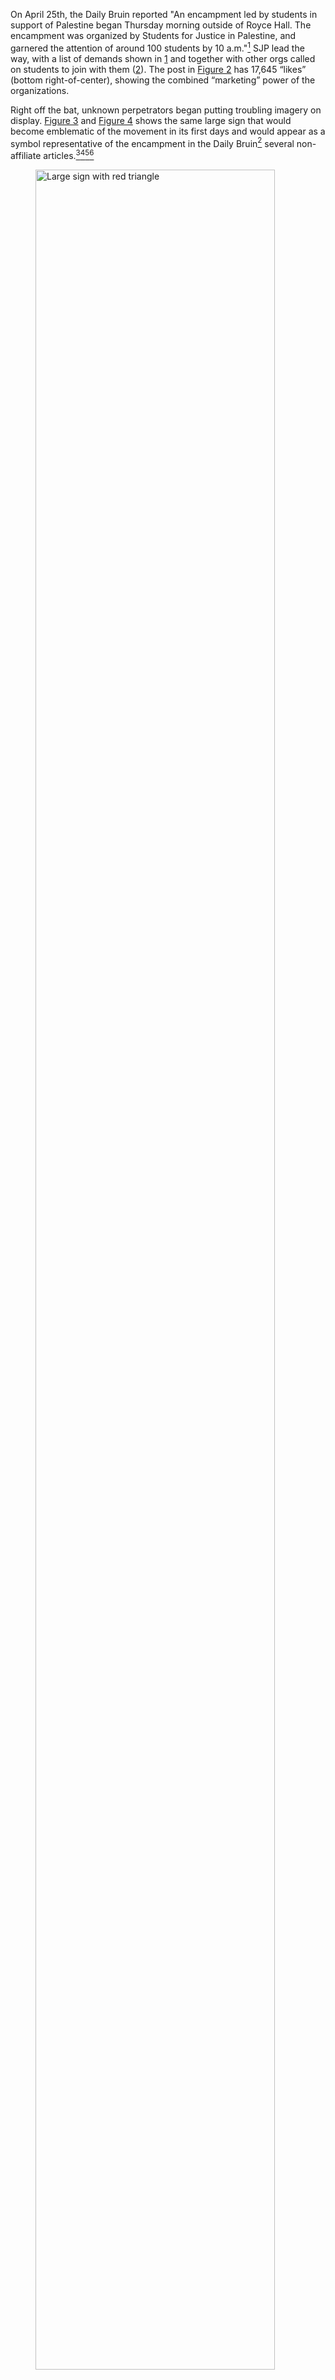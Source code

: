 

On April 25th, the Daily Bruin reported "An encampment led by students in support of Palestine began Thursday morning outside of Royce Hall. The encampment was organized by Students for Justice in Palestine, and garnered the attention of 
around 100 students by 10 a.m."[^70] SJP lead the way, with a list of demands shown in [1](##fig:protest-demands) and together with other orgs called on students to join with them ([2](##fig:protest-invite)). The post in 
[Figure 2](##fig:protest-invite) has 17,645 “likes” (bottom right-of-center), showing the combined “marketing” power of the organizations. 

Right off the bat, unknown perpetrators began putting troubling imagery on display. [Figure 3](##fig:large-sign-red-triangle) and [Figure 4](##fig:same-large-sign-red-triangle) shows the same large sign 
that would become emblematic of the movement in its first days and would appear as a symbol representative of the encampment in the Daily Bruin[^277] several non-affiliate articles.[^72][^274][^275][^276]

<figure id="fig:large-sign-red-triangle">
  <a href="https://www.latimes.com/california/story/2024-04-30/ucla-moves-to-shut-down-pro-palestinian-encampment-as-unlawful">
    <img src="\images\2024-05-20\protest\large-red-triangle-people.webp" 
     alt="Large sign with red triangle" style="width: 95%; height: auto;">
  </a>
  <figcaption>
    Figure 30: Large sign with red triangle from LA Times
  </figcaption>
</figure>

[Figure 7](##fig:smaller-red-triangle) shows Royce Hall adorned once again with the Nazi imagery, this time on a smaller sign. [Figure 8](##fig:occupation-death-sign-people) and [Figure 9](##fig:tent-endorsement-2) show the same sign 
(([Figure 5](##fig:cac-tent-propoganda-1) and [Figure 6](##fig:cac-tent-propoganda-2)) that has been displayed on CAC's Instagram page. Here you see, in context, the large number of people whose attention SJP, UC Divest, and CAC have
garnered. The combined organizational power (and the national movement) has put orgs that had small followings at earlier rallies center stage, and from these photos it looks as though they've retained hateful imagery in their messaging 
nonetheless.  

"Lavie Levi, a fourth-year mathematics of computation student who is Jewish, said he felt uncomfortable and threatened by the encampment, adding that he believes some 
of the imagery used by the protesters – such as the red triangle and Chancellor Gene Block with horns on his head – is antisemitic. "I feel very uncomfortable," he said. 
"I might skip my classes today and go home because of the clear signs of antisemitism that I see that are not being reprimanded on campus."[^73]

It was mentioned previously that CAC is a USAC funded student organization, and its commissioner, Alicia Verdugo is an elected student government official. [Figure 9](##fig:tent-endorsement-2) is a photo taken by a Daily Bruin reporter showing the 
a CAC tent was present in the encampment. "In addition to the candidates and officers at the encampment, tents with the logos of Verdugo’s office and the Campus Events Commission (CEC) were present...It is unclear if funds from USAC 
offices are being used to fund resources at the demonstration, but the text "PAID FOR BY USAC" is visible on the Cultural Affairs Commission tent."

"Eli Tsives, a candidate for general representative, was part of the counter-protest against the encampment. Tsives, who alleged the encampment was promoting hate speech, criticized Verdugo's use of her platform to promote messages he 
believes makes Jewish students uncomfortable on campus." 

<figure id="fig:tent-endorsement-2">
  <a href="https://dailybruin.com/2024/04/27/gallery-ucla-students-supporting-palestine-organize-encampment-in-dickson-plaza">
    <img src="/images/2024-05-20/protest/paid4by.jpg" 
     alt="CAC tent with visible USAC endorsement and 'occupation-death' sign" style="width: 90%; height: auto;">
  </a>
  <figcaption>
    Figure 34: CAC tent with visible USAC endorsement in the presence of 'occupation-death' sign (Aidan Sun/Daily Bruin)
  </figcaption>
</figure>

""They (the Cultural Affairs Commission) have purposefully used their position and power to make us Jewish students feel unsafe," he [Eli Tsives] said." That sentiment was echoed by a Hillel post, [Figure 10](##fig:hillel-insta-safe-pass), offering 
an alternative safe space for students who may not want to interact with protesters. 

"Tsives' perspective was not shared by some of the other candidates. Nuñez-Verdugo said they support the use of USAC money – which comes from student fees – to fund resources for 
the encampment, adding that students should be provided a space to engage in activism on campus." [^74]

[fig cec](##fig:cec-tent) shows the CEC tent in the top left corner of the photo (yellow tent). Analyzing the metadata of the photo ([fig cec metadata](##fig:cec-tent-metadata)), it looks like the photo was taken at 6:16 pm on 5/26. The metadata for
[Figure 9](##fig:tent-endorsement-2), with the sign still showing the red triangle, can be seen in [cac metadata](##fig:cac-tent-metadata), it looks like this photo was taken at 12:23 pm on 5/26. The Instagram photos CAC has on their Instagram
profile (see group related to [cac insta tent](##fig:cac-tent-propoganda-1)) is dated April 25th. Which means that the CAC tent had been set up since the start of the protest, while there is no evidence that is the case for CEC. 
The metadata for the signage in [unknown-big](##fig:uknown-red-triangle) is shown in [unknown-big](##fig:unknown-red-triangle-metadata) and for [unknown small](##fig:smaller-red-triangle) is [unknown small](##fig:smaller-red-triangle-metadata).
All of these photos were taken on April 25th, meaning it is likely these signs were removed after the 1st day of protests, by whom is unknown. 

Without the hate symbology, the remaining relevant *imagery*, such as  [fig with Jewish present](##fig:anti-zionism-not), depicted a typical protest environment with a mix of people in support of Israel and rallying for the pro-Palestinian cause. 
 
<figure id="fig:anti-zionism-not">
  <a href="unknown">
    <img src="\images\2024-05-20\protest\anti-zionism-not.jpg" 
     alt="Large sign with red triangle" style="width: 95%; height: auto;">
  </a>
  <figcaption>
    Figure 30: Photo taken by Bruin reporter, Sunday 4/28 the "biggest" day of protests at 8:32 am
  </figcaption>
</figure>


On Sunday, April 28th the largest number of protesters turned out from UCLA and the greater LA area to demonstrate in support of Israel, [figure](##fig:pro-israel-sunday), and the pro-Palestinian cause. California State Assemblymember 
Rick Chavez Zbur, also came to speak at the event in support of Israel.

"Demonstrators from the Palestinian Youth Movement and the Palestinian Feminist Collective led a march from the Meyer and Renee Luskin Conference Center to Royce Hall in support of the encampment."[^279] [Figure](##fig:let-gaza-live) shows 
participants in the march holding umbrellas with watermelons on them. For context, the watermelon is composed of the same colors as the Palestinian flag, "Following the Arab-Israeli war in 1967, public displays of the Palestinian flag were 
outlawed in Israel. Anyone who displayed the flag or its colors could face arrest. The ban was lifted in the 1993 Oslo Accords, but Israel's new far-right National Security Minister Itamar Ben-Gvir ordered the removal of Palestinian flags 
flying in public spaces last year."[^280]

Standing Together LA, shown in [figure](##fig:standing-together-la), aims to promote peace and dialogue between Palestinian and Israeli communities, demonstrating that despite conflicts, people from both 
backgrounds can support justice, freedom, and equality for all. They focus on showing that coexistence and mutual understanding are possible,

"Dozens of people from Standing Together LA also demonstrated outside Dickson Plaza. Mikey Aboutboul, a third-year ethnomusicology student who was with Standing Together LA, said his group’s 
demonstration was aimed at showing that not everyone is polarized, and there is some middle ground between different groups."[^279]

On the evening of April 30th (see the abbreviated timeline in *Supplimentary Information* for details), microagressions and isolated incidents of threats and assault that had been going on for days turned into all out violence. 
 
<figure id="fig:ucla-fireworks">
  <a href="https://dailybruin.com/2024/05/01/pro-israel-counter-protesters-attempt-to-storm-encampment-sparking-violence">
    <img src="\images\2024-05-20\protest\ucla-fireworks.jpg" 
     alt="Green fireworks shoot up in front of Royce Hall as counter-protesters look on." style="width: 85%; height: auto;">
  </a>
  <figcaption>
    Figure 30: Green fireworks shoot up in front of Royce Hall as counter-protesters look on (Nicolas Greamo/Daily Bruin senior staff).
  </figcaption>
</figure>

"After the barricades came down, counter-protesters and protesters inside the encampment began to fight. Counter-protesters shot fireworks into the encampment just after 11 p.m., and irritant gasses were released from both sides. 
A Daily Bruin reporter was indirectly sprayed in the face."[^278] A photo taken by a Bruin reporter depicting the scene is shown in [figure](##fig:ucla-fireworks). 

Lois Beckett descibes danger befalling a Bruin journalist in [figure](##tweet-bruin-beaten) (as written by Colleen Shelby from the LA Times) , "As she tried to break free, one UCLA student journalist said, she was punched repeatedly 
in the chest and upper abdomen; another student journalist was pushed to the ground and beaten and kicked for nearly a minute." Terrible, uninterrupted violence occured that night for least two hours.[^283] [figure](##tweet-no-police) 
shows a scene 30 minutes after police arrived, and had not yet intervened.[^283] [figure](##tweet-who-perp) shows more violence with reporter Kyung Lah detailing CNN's investigation to identify suspects committing assault.[^285]

<div style="display: flex; justify-content: center; width: 100%;">
    <figure id="tweet-who-perp" style="margin: 0;">
        <blockquote class="twitter-tweet" data-media-max-width="660" style="margin: 0 auto; display: flex; justify-content: center;">
            <p lang="en" dir="ltr">UCLA counter-protests got bloody. Our <a href="https://twitter.com/CNN?ref_src=twsrc%5Etfw">@CNN</a> investigation shows you who 
			was behind the violence -- and the ones ID'd not all students. Video w/<a href="https://twitter.com/pdicarlocnn?ref_src=twsrc%5Etfw">@pdicarlocnn</a> 
			<a href="https://twitter.com/annamajaCNN?ref_src=twsrc%5Etfw">@annamajacnn</a> <a href="https://twitter.com/AlliGordon?ref_src=twsrc%5Etfw">@alligordon</a> 
			<a href="https://twitter.com/YahyaGhazala?ref_src=twsrc%5Etfw">@yahyaghazala</a> <a href="https://t.co/FTy0smKGoA">pic.twitter.com/FTy0smKGoA</a></p>&mdash; Kyung Lah (@KyungLahCNN)
			<a href="https://twitter.com/KyungLahCNN/status/1790908711898165639?ref_src=twsrc%5Etfw">May 16, 2024</a>
        </blockquote>
        <figcaption style="text-align: center;">Figure 2: Embedded Tweet by Kyung Lah </figcaption>
    </figure>
</div>

<script async src="https://platform.twitter.com/widgets.js" charset="utf-8"></script>

On Wednesday May 1st, JVP stated in their IG post ([Figure 35](##fig:jvp-encampment-dismantled)) that they'd "received word" that a police sweep of the encampment would begin at 6 pm that evening. The post goes on to say "Students need you now!
They are asking for the community to show up. Join them and us..." [figure](##fig:faculty-and-staff) shows student and faculty responding to the call, and turning out in support.

"The encampment received another dispersal notice from authorities at 12:30 a.m. Thursday that could be heard from across Dickson Plaza, urging protesters to exit between Royce Hall and Kaplan Hall. A medic in the 
encampment said LAPD told medical staff and doctors in the area, who would be treating basic injuries such as pepper spraying, to be prepared by 1 a.m. "You risk serious injury," an officer said through the 
megaphone during the dispersal announcement."[^287]

"By 1:20 a.m. Thursday, police officers began sweeping the encampment, with their first detainment of a protester occurring at 1:55 a.m."[^287]

<div style="display: flex; justify-content: center; width: 100%;">
    <figure id="tweet-cal-matters" style="margin: 0;">
        <blockquote class="twitter-tweet" data-media-max-width="560" style="margin: 0 auto;">
            <p lang="en" dir="ltr">New: CHP isn’t supposed to aim less-lethal munitions at protesters’ heads and fire into crowds. 
			It did at UCLA.<br><br>We found at least 25 instances in which officers appeared to aim their weapons at the eye-level of protesters or 
			fired them into crowds.<a href="https://t.co/dpJ69sTKoH">https://t.co/dpJ69sTKoH</a> <a href="https://t.co/QGQoISZfzN">pic.twitter.com/QGQoISZfzN</a></p>&mdash; Sergio Olmos (@MrOlmos) 
			<a href="https://twitter.com/MrOlmos/status/1790143954245370107?ref_src=twsrc%5Etfw">May 13, 2024</a>
        </blockquote>
        <figcaption style="text-align: center;">Figure 5: Embedded Tweet by Sergio Olmos</figcaption>
    </figure>
</div>

<script async src="https://platform.twitter.com/widgets.js" charset="utf-8"></script>

Sergio Olmos tweeted a Cal Matters investigation ([figure](##tweet-cal-matters)) showing apparent unnecessary use of force on UCLA students that had recently been made illegal by injuries sustained during the George Floyd protests. 

"As the sun rose, hundreds of officers of municipal and state law enforcement agencies continued their sweep of the UC Divest Coalition and Students for Justice in Palestine at UCLA encampment, capping off weeklong protests that have 
resulted in altered class schedules, hundreds of arrests and injuries."[^288]

"Chancellor Gene Block released a statement Thursday afternoon claiming that the Palestine solidarity encampment had been shut down because it led to unsafe university conditions and interfered with UCLA's educational mission."[^289] 

"Block confirmed that more than 200 people were arrested, with more than 300 leaving voluntarily Thursday morning following a police sweep of the encampment."[^289]

Hillel and Chabad House commented on the events in their Instagram posts in [Figure 35](##fig:hillel-comment-protest) and [Figure 37](##fig:graffiti-royce), respectively, calling the events "devastating" and stating 
"there will be a lot to reflect on in the coming days and weeks ahead about the anti-Zionist and anti-Jewish hate and rhetoric that was part of and in parts of the encampment."



[^70]:[Encampment Begins](https://dailybruin.com/2024/04/25/encampment-led-by-students-in-support-of-palestine-begins-outside-royce-hall)
[^71]:[Red triangle at encampments](https://dailybruin.com/2024/04/25/student-onlookers-express-differing-opinions-on-pro-palestine-encampment)
[^72]:[Red triangle sign appears in LA public press](https://lapublicpress.org/2024/05/ucla-student-protestors-say-the-administration-is-putting-them-in-danger/)
[^73]:[Student made uncomfortable by Nazi imagery](https://dailybruin.com/2024/04/25/student-onlookers-express-differing-opinions-on-pro-palestine-encampment)
[^74]:[USAC orgs present at the encampment](https://dailybruin.com/2024/04/29/candidates-in-upcoming-usac-elections-participate-in-solidarity-encampment)
[^274]:[hollywoodreporter on UCLA protests-red triangle](https://www.hollywoodreporter.com/news/general-news/ucla-campus-israel-hamas-war-protests-police-arrests-1235888779/)
[^275]:[latimes on UCLA protests-red triangle](https://www.latimes.com/california/story/2024-04-30/ucla-moves-to-shut-down-pro-palestinian-encampment-as-unlawful)
[^276]:[usatoday on UCLA protests-red triangle](https://www.usatoday.com/story/news/nation/2024/04/28/gaza-war-campus-protests-arrests/73491973007/)
[^277]:[Bruin gallery showing sign w/red triangle](https://dailybruin.com/2024/04/27/gallery-ucla-students-supporting-palestine-organize-encampment-in-dickson-plaza)
[^278]:[counter-protesters attempt to storm](https://dailybruin.com/2024/05/01/pro-israel-counter-protesters-attempt-to-storm-encampment-sparking-violence)
[^279]:[Protesters from different groups acrosss LA converge at UCLA to demonstrate](https://dailybruin.com/2024/04/28/protesters-counter-protesters-clash-as-they-converge-upon-ucla-encampment)
[^280]:[NPR why watermelons are a symbol of Palestinian solidariy](https://www.npr.org/2024/01/08/1222718339/why-watermelons-are-symbol-of-palestinian-solidarity)
[^281]:[Reuters Israel far-right National Security Minister removes flags](https://www.reuters.com/world/middle-east/israels-ben-gvir-tells-police-remove-palestinian-flags-public-space-2023-01-08/)
[^282]:[Unmasking counterprotesters who attacked UCLA’s pro-Palestine encampment](https://www.cnn.com/2024/05/16/us/ucla-student-protests-counterprotesters-invs/index.html)
[^283]:[UCLA continue to fight pro-Palestinian demonstrators in front of police](https://x.com/MrOlmos/status/1785600611326763059)
[^284]:[bruin reporter falls victim to violence on april 30th](https://x.com/loisbeckett/status/1785843179801153865)
[^285]:[Kyung Lah of CNN reports on april 30th protest violence and perpetrators](https://x.com/KyungLahCNN/status/1790908711898165639)
[^286]:[cal matters documents encampment shut down](https://x.com/MrOlmos/status/1790143954245370107)
[^287]:[lapd begin to sweep encampment](https://dailybruin.com/2024/05/02/lapd-breaches-palestine-solidarity-encampment-at-ucla-in-dispersal-attempt)
[^288]:[Police clear dickon plaza as protesters face mass arrests](https://dailybruin.com/2024/05/02/police-continue-to-clear-dickson-plaza-encampment-protesters-face-mass-arrests)
[^289]:[Block speaks on encampment enclosure](https://dailybruin.com/2024/05/02/chancellor-block-claims-unsafe-university-conditions-led-to-encampment-closure)